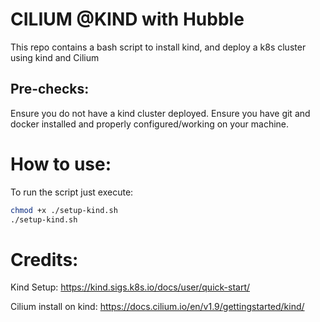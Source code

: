 # CILIUM @KIND with Hubble

This repo contains a bash script to install kind, and deploy a k8s cluster using kind and Cilium

## Pre-checks:

Ensure you do not have a kind cluster deployed.
Ensure you have git and docker installed and properly configured/working on your machine.

# How to use:

To run the script just execute:

```bash
chmod +x ./setup-kind.sh
./setup-kind.sh
```

# Credits:

Kind Setup: https://kind.sigs.k8s.io/docs/user/quick-start/

Cilium install on kind: https://docs.cilium.io/en/v1.9/gettingstarted/kind/
